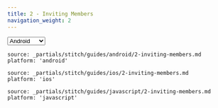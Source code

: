```yaml
---
title: 2 - Inviting Members
navigation_weight: 2
---
```


<select class="js-platform-selector">
  <option value="android">Android</option>
  <option value="ios">iOS</option>
  <option value="javascript">JavaScript</option>
</select>

<br>

```partial
source: _partials/stitch/guides/android/2-inviting-members.md
platform: 'android'
```

```partial
source: _partials/stitch/guides/ios/2-inviting-members.md
platform: 'ios'
```

```partial
source: _partials/stitch/guides/javascript/2-inviting-members.md
platform: 'javascript'
```
